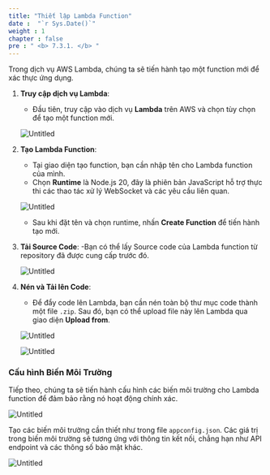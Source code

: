 ```yaml
---
title: "Thiết lập Lambda Function"
date :  "`r Sys.Date()`" 
weight : 1
chapter : false
pre : " <b> 7.3.1. </b> "
---
```


Trong dịch vụ AWS Lambda, chúng ta sẽ tiến hành tạo một function mới để xác thực ứng dụng.
1. **Truy cập dịch vụ Lambda**:
   - Đầu tiên, truy cập vào dịch vụ **Lambda** trên AWS và chọn tùy chọn để tạo một function mới.

   ![Untitled](/images/Lambda%20ac32d7935d7e4ace911b6413f3776394/image%2011.png)

2. **Tạo Lambda Function**:
   - Tại giao diện tạo function, bạn cần nhập tên cho Lambda function của mình.
   - Chọn **Runtime** là Node.js 20, đây là phiên bản JavaScript hỗ trợ thực thi các thao tác xử lý WebSocket và các yêu cầu liên quan.

   ![Untitled](/images/Lambda%20ac32d7935d7e4ace911b6413f3776394/image%2012.png)

   - Sau khi đặt tên và chọn runtime, nhấn **Create Function** để tiến hành tạo mới.

3. **Tải Source Code**:
   -Bạn có thể lấy Source code của Lambda function từ repository đã được cung cấp trước đó.

   ![Untitled](/images/Lambda%20ac32d7935d7e4ace911b6413f3776394/image%2013.png)

4. **Nén và Tải lên Code**:
   - Để đẩy code lên Lambda, bạn cần nén toàn bộ thư mục code thành một file `.zip`. Sau đó, bạn có thể upload file này lên Lambda qua giao diện **Upload from**.

   ![Untitled](/images/Lambda%20ac32d7935d7e4ace911b6413f3776394/image%2014.png)

   ![Untitled](/images/Lambda%20ac32d7935d7e4ace911b6413f3776394/image%2015.png)

### Cấu hình Biến Môi Trường

Tiếp theo, chúng ta sẽ tiến hành cấu hình các biến môi trường cho Lambda function để đảm bảo rằng nó hoạt động chính xác.

![Untitled](/images/Lambda%20ac32d7935d7e4ace911b6413f3776394/image%204.png)

Tạo các biến môi trường cần thiết như trong file `appconfig.json`. Các giá trị trong biến môi trường sẽ tương ứng với thông tin kết nối, chẳng hạn như API endpoint và các thông số bảo mật khác.

![Untitled](/images/Lambda%20ac32d7935d7e4ace911b6413f3776394/image%2016.png)